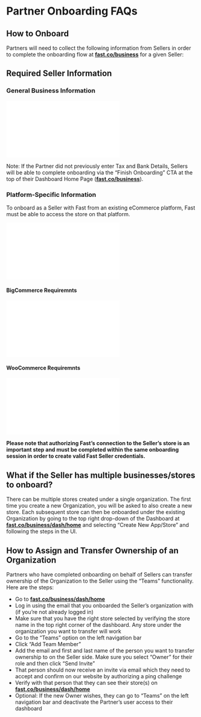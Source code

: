 # Partner Onboarding FAQs

## How to Onboard

Partners will need to collect the following information from Sellers in order to complete the onboarding flow at [**fast.co/business**](https://www.fast.co/business/dash/home) for a given Seller:

## Required Seller Information

### General Business Information

<embed src="../reusables/for-developers/_gather-your-docs.md" />

Note: If the Partner did not previously enter Tax and Bank Details, Sellers will be able to complete onboarding via the “Finish Onboarding” CTA at the top of their Dashboard Home Page ([**fast.co/business**](https://www.fast.co/business/dash/home)).

### Platform-Specific Information

To onboard as a Seller with Fast from an existing eCommerce platform, Fast must be able to access the store on that platform.

<embed src="../reusables/for-developers/_platform_supported_ecommerce_platforms.md" />

#### BigCommerce Requiremnts

<embed src="../reusables/for-developers/_platform_bigcommerce_requirements.md" />

#### WooCommerce Requiremnts

<embed src="../reusables/for-developers/_platform_woocommerce_requirements.md" />

**Please note that authorizing Fast’s connection to the Seller’s store is an important step and must be completed within the same onboarding session in order to create valid Fast Seller credentials.**

## What if the Seller has multiple businesses/stores to onboard?

There can be multiple stores created under a single organization. The first time you create a new Organization, you will be asked to also create a new store. Each subsequent store can then be onboarded under the existing Organization by going to the top right drop-down of the Dashboard at [**fast.co/business/dash/home**](https://fast.co/business/dash/home) and selecting “Create New App/Store” and following the steps in the UI.

## How to Assign and Transfer Ownership of an Organization

Partners who have completed onboarding on behalf of Sellers can transfer ownership of the Organization to the Seller using the “Teams” functionality. Here are the steps:

- Go to [**fast.co/business/dash/home**](https://fast.co/business/dash/home)
- Log in using the email that you onboarded the Seller’s organization with (if you’re not already logged in)
- Make sure that you have the right store selected by verifying the store name in the top right corner of the dashboard. Any store under the organization you want to transfer will work
- Go to the “Teams” option on the left navigation bar
- Click “Add Team Member”
- Add the email and first and last name of the person you want to transfer ownership to on the Seller side. Make sure you select “Owner” for their role and then click “Send Invite”
- That person should now receive an invite via email which they need to accept and confirm on our website by authorizing a ping challenge
- Verify with that person that they can see their store(s) on [**fast.co/business/dash/home**](https://fast.co/business/dash/home)
- Optional: If the new Owner wishes, they can go to “Teams” on the left navigation bar and deactivate the Partner’s user access to their dashboard
